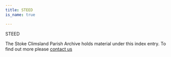 ```yaml
---
title: STEED
is_name: true

---
```


STEED


The Stoke Climsland Parish Archive holds material under this index entry. To find out more please [contact us](/contact/)
